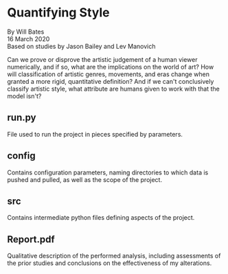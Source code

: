 # Quantifying Style
By Will Bates\
16 March 2020\
Based on studies by Jason Bailey and Lev Manovich

Can we prove or disprove the artistic judgement of a human viewer numerically, and if so, what are the implications on the world of art? How will classification of artistic genres, movements, and eras change when granted a more rigid, quantitative definition? And if we can't conclusively classify artistic style, what attribute are humans given to work with that the model isn't?

## run.py
File used to run the project in pieces specified by parameters.

## config
Contains configuration parameters, naming directories to which data is pushed and pulled, as well as the scope of the project.

## src
Contains intermediate python files defining aspects of the project.

## Report.pdf
Qualitative description of the performed analysis, including assessments of the prior studies and conclusions on the effectiveness of my alterations.
